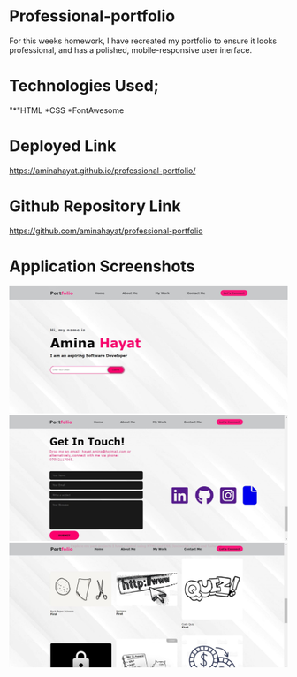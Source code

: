 # Professional-portfolio
 
 For this weeks homework, I have recreated my portfolio to ensure it looks professional, and has a polished, mobile-responsive user inerface. 

 # Technologies Used;

"*"HTML
*CSS
*FontAwesome

# Deployed Link
https://aminahayat.github.io/professional-portfolio/


# Github Repository Link
https://github.com/aminahayat/professional-portfolio


# Application Screenshots
 ![](assets/images/Capture.JPG)
 ![](./assets/images/CaptureE.JPG)
 ![](./assets/images/CaptureEE.JPG)

